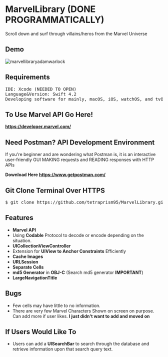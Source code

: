 # MarvelLibrary (DONE PROGRAMMATICALLY)

Scroll down and surf through villains/heros from the Marvel Universe

## Demo 

![marvellibraryadamwarlock](https://user-images.githubusercontent.com/36717095/51093692-3ab38700-1774-11e9-987d-690ebc1b7405.gif)

## Requirements
<pre>
IDE: Xcode (NEEDED TO OPEN)
Language&Version: Swift 4.2  
Developing software for mainly, macOS, iOS, watchOS, and tvOS.
</pre>

## To Use Marvel API Go Here!

**https://developer.marvel.com/**

## Need Postman? API Development Environment

If you're beginner and are wondering what Postman is, it is an interactive user-friendly GUI MAKING requests and READING responses with HTTP APIs

**Download Here**
**https://www.getpostman.com/**

## Git Clone Terminal Over HTTPS

<pre>
$ git clone https://github.com/tetraprism95/MarvelLibrary.git
</pre> 

## Features

- **Marvel API**
- Using **Codable** Protocol to decode or encode depending on the situation. 
- **UICollectionViewController** 
- Extension for **UIView to Anchor Constraints** Efficiently
- **Cache Images**
- **URLSession** 
- **Separate Cells**
- **md5 Generator** in **OBJ-C** (Search md5 generator **IMPORTANT**) 
- **LargeNavigationTitle**

## Bugs

- Few cells may have little to no information.
- There are very few Marvel Characters Shown on screen on purpose. Can add more if user likes. **I just didn't want to add and moved on**

## If Users Would Like To

- Users can add a **UISearchBar** to search through the database and retrieve information upon that search query text. 




